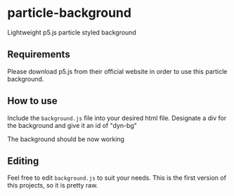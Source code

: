 # particle-background
Lightweight p5.js particle styled background 

## Requirements
Please download p5.js from their official website in order to use this particle background.

## How to use
Include the `background.js` file into your desired html file.
Designate a div for the background and give it an id of "dyn-bg"

The background should be now working

## Editing
Feel free to edit `background.js` to suit your needs.
This is the first version of this projects, so it is pretty raw.

